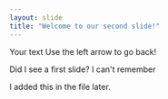 ```yaml
---
layout: slide
title: "Welcome to our second slide!"
---
```

Your text
Use the left arrow to go back!

Did I see a first slide? I can't remember

I added this in the file later.
